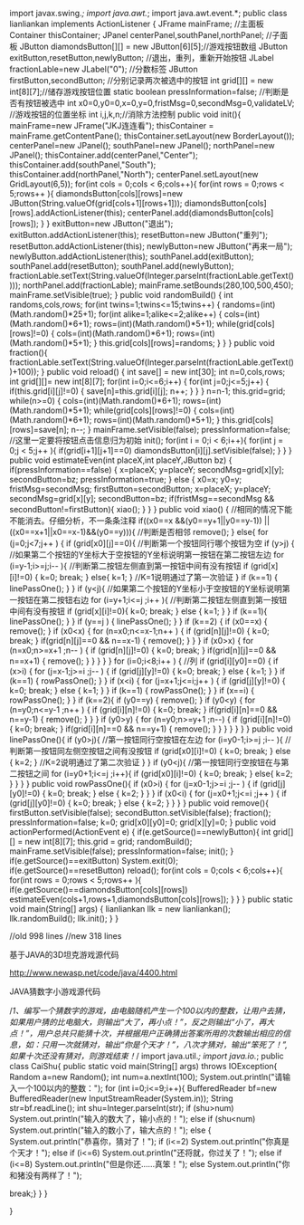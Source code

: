 
import javax.swing.*; 
import java.awt.*; 
import java.awt.event.*; 
public class lianliankan implements ActionListener 
{ 
JFrame mainFrame; //主面板 
Container thisContainer; 
JPanel centerPanel,southPanel,northPanel; //子面板 
JButton diamondsButton[][] = new JButton[6][5];//游戏按钮数组 
JButton exitButton,resetButton,newlyButton; //退出，重列，重新开始按钮 
JLabel fractionLable=new JLabel("0"); //分数标签 
JButton firstButton,secondButton; //分别记录两次被选中的按钮 
int grid[][] = new int[8][7];//储存游戏按钮位置 
static boolean pressInformation=false; //判断是否有按钮被选中 
int x0=0,y0=0,x=0,y=0,fristMsg=0,secondMsg=0,validateLV; //游戏按钮的位置坐标 
int i,j,k,n;//消除方法控制 
public void init(){ 
mainFrame=new JFrame("JKJ连连看"); 
thisContainer = mainFrame.getContentPane(); 
thisContainer.setLayout(new BorderLayout()); 
centerPanel=new JPanel(); 
southPanel=new JPanel(); 
northPanel=new JPanel(); 
thisContainer.add(centerPanel,"Center"); 
thisContainer.add(southPanel,"South"); 
thisContainer.add(northPanel,"North"); 
centerPanel.setLayout(new GridLayout(6,5)); 
for(int cols = 0;cols < 6;cols++){ 
for(int rows = 0;rows < 5;rows++ ){ 
diamondsButton[cols][rows]=new JButton(String.valueOf(grid[cols+1][rows+1])); 
diamondsButton[cols][rows].addActionListener(this); 
centerPanel.add(diamondsButton[cols][rows]); 
} 
} 
exitButton=new JButton("退出"); 
exitButton.addActionListener(this); 
resetButton=new JButton("重列"); 
resetButton.addActionListener(this); 
newlyButton=new JButton("再来一局"); 
newlyButton.addActionListener(this); 
southPanel.add(exitButton); 
southPanel.add(resetButton); 
southPanel.add(newlyButton); 
fractionLable.setText(String.valueOf(Integer.parseInt(fractionLable.getText()))); 
northPanel.add(fractionLable); 
mainFrame.setBounds(280,100,500,450); 
mainFrame.setVisible(true); 
} 
public void randomBuild() { 
int randoms,cols,rows; 
for(int twins=1;twins<=15;twins++) { 
randoms=(int)(Math.random()*25+1); 
for(int alike=1;alike<=2;alike++) { 
cols=(int)(Math.random()*6+1); 
rows=(int)(Math.random()*5+1); 
while(grid[cols][rows]!=0) { 
cols=(int)(Math.random()*6+1); 
rows=(int)(Math.random()*5+1); 
} 
this.grid[cols][rows]=randoms; 
} 
} 
} 
public void fraction(){ 
fractionLable.setText(String.valueOf(Integer.parseInt(fractionLable.getText())+100)); 
} 
public void reload() { 
int save[] = new int[30]; 
int n=0,cols,rows; 
int grid[][]= new int[8][7]; 
for(int i=0;i<=6;i++) { 
for(int j=0;j<=5;j++) { 
if(this.grid[i][j]!=0) { 
save[n]=this.grid[i][j]; 
n++; 
} 
} 
} 
n=n-1; 
this.grid=grid; 
while(n>=0) { 
cols=(int)(Math.random()*6+1); 
rows=(int)(Math.random()*5+1); 
while(grid[cols][rows]!=0) { 
cols=(int)(Math.random()*6+1); 
rows=(int)(Math.random()*5+1); 
} 
this.grid[cols][rows]=save[n]; 
n--; 
} 
mainFrame.setVisible(false); 
pressInformation=false; //这里一定要将按钮点击信息归为初始 
init(); 
for(int i = 0;i < 6;i++){ 
for(int j = 0;j < 5;j++ ){ 
if(grid[i+1][j+1]==0) 
diamondsButton[i][j].setVisible(false); 
} 
} 
} 
public void estimateEven(int placeX,int placeY,JButton bz) { 
if(pressInformation==false) { 
x=placeX; 
y=placeY; 
secondMsg=grid[x][y]; 
secondButton=bz; 
pressInformation=true; 
} 
else { 
x0=x; 
y0=y; 
fristMsg=secondMsg; 
firstButton=secondButton; 
x=placeX; 
y=placeY; 
secondMsg=grid[x][y]; 
secondButton=bz; 
if(fristMsg==secondMsg && secondButton!=firstButton){ 
xiao(); 
} 
} 
} 
public void xiao() { //相同的情况下能不能消去。仔细分析，不一条条注释 
if((x0==x &&(y0==y+1||y0==y-1)) || ((x0==x+1||x0==x-1)&&(y0==y))){ //判断是否相邻 
remove(); 
} 
else{ 
for (j=0;j<7;j++ ) { 
if (grid[x0][j]==0){ //判断第一个按钮同行哪个按钮为空 
if (y>j) { //如果第二个按钮的Y坐标大于空按钮的Y坐标说明第一按钮在第二按钮左边 
for (i=y-1;i>=j;i-- ){ //判断第二按钮左侧直到第一按钮中间有没有按钮 
if (grid[x][i]!=0) { 
k=0; 
break; 
} 
else{ k=1; } //K=1说明通过了第一次验证 
} 
if (k==1) { 
linePassOne(); 
} 
} 
if (y<j){ //如果第二个按钮的Y坐标小于空按钮的Y坐标说明第一按钮在第二按钮右边 
for (i=y+1;i<=j ;i++ ){ //判断第二按钮左侧直到第一按钮中间有没有按钮 
if (grid[x][i]!=0){ 
k=0; 
break; 
} 
else { k=1; } 
} 
if (k==1){ 
linePassOne(); 
} 
} 
if (y==j ) { 
linePassOne(); 
} 
} 
if (k==2) { 
if (x0==x) { 
remove(); 
} 
if (x0<x) { 
for (n=x0;n<=x-1;n++ ) { 
if (grid[n][j]!=0) { 
k=0; 
break; 
} 
if(grid[n][j]==0 && n==x-1) { 
remove(); 
} 
} 
} 
if (x0>x) { 
for (n=x0;n>=x+1 ;n-- ) { 
if (grid[n][j]!=0) { 
k=0; 
break; 
} 
if(grid[n][j]==0 && n==x+1) { 
remove(); 
} 
} 
} 
} 
} 
for (i=0;i<8;i++ ) { //列 
if (grid[i][y0]==0) { 
if (x>i) { 
for (j=x-1;j>=i ;j-- ) { 
if (grid[j][y]!=0) { 
k=0; 
break; 
} 
else { k=1; } 
} 
if (k==1) { 
rowPassOne(); 
} 
} 
if (x<i) { 
for (j=x+1;j<=i;j++ ) { 
if (grid[j][y]!=0) { 
k=0; 
break; 
} 
else { k=1; } 
} 
if (k==1) { 
rowPassOne(); 
} 
} 
if (x==i) { 
rowPassOne(); 
} 
} 
if (k==2){ 
if (y0==y) { 
remove(); 
} 
if (y0<y) { 
for (n=y0;n<=y-1 ;n++ ) { 
if (grid[i][n]!=0) { 
k=0; 
break; 
} 
if(grid[i][n]==0 && n==y-1) { 
remove(); 
} 
} 
} 
if (y0>y) { 
for (n=y0;n>=y+1 ;n--) { 
if (grid[i][n]!=0) { 
k=0; 
break; 
} 
if(grid[i][n]==0 && n==y+1) { 
remove(); 
} 
} 
} 
} 
} 
} 
} 
public void linePassOne(){ 
if (y0>j){ //第一按钮同行空按钮在左边 
for (i=y0-1;i>=j ;i-- ){ //判断第一按钮同左侧空按钮之间有没按钮 
if (grid[x0][i]!=0) { 
k=0; 
break; 
} 
else { k=2; } //K=2说明通过了第二次验证 
} 
} 
if (y0<j){ //第一按钮同行空按钮在与第二按钮之间 
for (i=y0+1;i<=j ;i++){ 
if (grid[x0][i]!=0) { 
k=0; 
break; 
} 
else{ k=2; } 
} 
} 
} 
public void rowPassOne(){ 
if (x0>i) { 
for (j=x0-1;j>=i ;j-- ) { 
if (grid[j][y0]!=0) { 
k=0; 
break; 
} 
else { k=2; } 
} 
} 
if (x0<i) { 
for (j=x0+1;j<=i ;j++ ) { 
if (grid[j][y0]!=0) { 
k=0; 
break; 
} 
else { k=2; } 
} 
} 
} 
public void remove(){ 
firstButton.setVisible(false); 
secondButton.setVisible(false); 
fraction(); 
pressInformation=false; 
k=0; 
grid[x0][y0]=0; 
grid[x][y]=0; 
} 
public void actionPerformed(ActionEvent e) { 
if(e.getSource()==newlyButton){ 
int grid[][] = new int[8][7]; 
this.grid = grid; 
randomBuild(); 
mainFrame.setVisible(false); 
pressInformation=false; 
init(); 
} 
if(e.getSource()==exitButton) 
System.exit(0); 
if(e.getSource()==resetButton) 
reload(); 
for(int cols = 0;cols < 6;cols++){ 
for(int rows = 0;rows < 5;rows++ ){ 
if(e.getSource()==diamondsButton[cols][rows]) 
estimateEven(cols+1,rows+1,diamondsButton[cols][rows]); 
} 
} 
} 
public static void main(String[] args) { 
lianliankan llk = new lianliankan(); 
llk.randomBuild(); 
llk.init(); 
} 
} 


//old 998 lines 
//new 318 lines

基于JAVA的3D坦克游戏源代码

http://www.newasp.net/code/java/4400.html



JAVA猜数字小游戏源代码

/*1、编写一个猜数字的游戏，由电脑随机产生一个100以内的整数，让用户去猜，如果用户猜的比电脑大，则输出“大了，再小点！”，反之则输出“小了，再大点！”，用户总共只能猜十次，并根据用户正确猜出答案所用的次数输出相应的信息，如：只用一次就猜对，输出“你是个天才！”，八次才猜对，输出“笨死了！”,如果十次还没有猜对，则游戏结束！*/ 
import java.util.*; 
import java.io.*; 
public class CaiShu{ 
public static void main(String[] args) throws IOException{ 
Random a=new Random(); 
int num=a.nextInt(100); 
System.out.println("请输入一个100以内的整数："); 
for (int i=0;i<=9;i++){ 
BufferedReader bf=new BufferedReader(new InputStreamReader(System.in)); 
String str=bf.readLine(); 
int shu=Integer.parseInt(str); 
if (shu>num) 
System.out.println("输入的数大了，输小点的！"); 
else if (shu<num) 
System.out.println("输入的数小了，输大点的！"); 
else { 
System.out.println("恭喜你，猜对了！"); 
if (i<=2) 
System.out.println("你真是个天才！"); 
else if (i<=6) 
System.out.println("还将就，你过关了！"); 
else if (i<=8) 
System.out.println("但是你还……真笨！"); 
else 
System.out.println("你和猪没有两样了！"); 

break;} 
} 
} 

}
